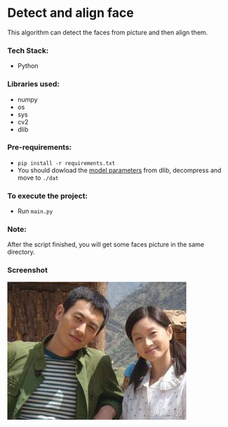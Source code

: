 # Detect and align face
This algorithm can detect the faces from picture and then align them.

### Tech Stack:
+ Python

### Libraries used:
+ numpy
+ os
+ sys
+ cv2
+ dlib

###  Pre-requirements:
+ `pip install -r requirements.txt`
+ You should dowload the [model parameters](http://dlib.net/files/shape_predictor_68_face_landmarks.dat.bz2) 
from dlib, decompress and move to `./dat` 

### To execute the project:
+ Run `main.py`

<h3>Note:</h3> 
After the script finished, you will get some faces picture in the same
directory.

### Screenshot
![ ](example.jpg)
